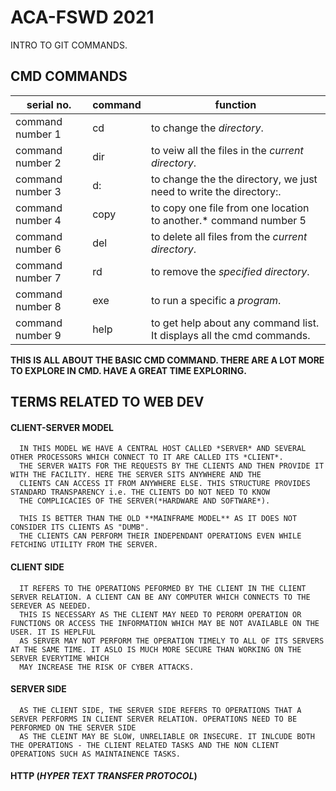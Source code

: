 # ACA-FSWD 2021
INTRO TO GIT COMMANDS.

## CMD COMMANDS
  serial no.      | command | function
  ----------------|---------|-------------
 command number 1| cd | to change the *directory*.
 command number 2| dir| to veiw all the files in the *current directory*.
 command number 3| d: | to change the the directory, we just need to write the directory:.
 command number 4| copy | to copy one file from one location to another.* command number 5| mkdir or md | to create new directory in the *current directory*.
 command number 6| del | to delete all files from the *current directory*.
 command number 7| rd | to remove the *specified directory*.
 command number 8| exe | to run a specific a *program*.
 command number 9| help | to get help about any command list. It displays all the cmd commands.

**THIS IS ALL ABOUT THE BASIC CMD COMMAND. THERE ARE A LOT MORE TO EXPLORE IN CMD. HAVE A GREAT TIME EXPLORING.**

## TERMS RELATED TO WEB DEV

#### CLIENT-SERVER MODEL
      IN THIS MODEL WE HAVE A CENTRAL HOST CALLED *SERVER* AND SEVERAL OTHER PROCESSORS WHICH CONNECT TO IT ARE CALLED ITS *CLIENT*.
      THE SERVER WAITS FOR THE REQUESTS BY THE CLIENTS AND THEN PROVIDE IT WITH THE FACILITY. HERE THE SERVER SITS ANYWHERE AND THE
      CLIENTS CAN ACCESS IT FROM ANYWHERE ELSE. THIS STRUCTURE PROVIDES STANDARD TRANSPARENCY i.e. THE CLIENTS DO NOT NEED TO KNOW
      THE COMPLICACIES OF THE SERVER(*HARDWARE AND SOFTWARE*).

      THIS IS BETTER THAN THE OLD **MAINFRAME MODEL** AS IT DOES NOT CONSIDER ITS CLIENTS AS "DUMB".
      THE CLIENTS CAN PERFORM THEIR INDEPENDANT OPERATIONS EVEN WHILE FETCHING UTILITY FROM THE SERVER.

#### CLIENT SIDE
      IT REFERS TO THE OPERATIONS PEFORMED BY THE CLIENT IN THE CLIENT SERVER RELATION. A CLIENT CAN BE ANY COMPUTER WHICH CONNECTS TO THE SEREVER AS NEEDED.
      THIS IS NECESSARY AS THE CLIENT MAY NEED TO PERORM OPERATION OR FUNCTIONS OR ACCESS THE INFORMATION WHICH MAY BE NOT AVAILABLE ON THE USER. IT IS HEPLFUL
      AS SERVER MAY NOT PERFORM THE OPERATION TIMELY TO ALL OF ITS SERVERS AT THE SAME TIME. IT ASLO IS MUCH MORE SECURE THAN WORKING ON THE SERVER EVERYTIME WHICH
      MAY INCREASE THE RISK OF CYBER ATTACKS.

#### SERVER SIDE
      AS THE CLIENT SIDE, THE SERVER SIDE REFERS TO OPERATIONS THAT A SERVER PERFORMS IN CLIENT SERVER RELATION. OPERATIONS NEED TO BE PERFORMED ON THE SERVER SIDE
      AS THE CLEINT MAY BE SLOW, UNRELIABLE OR INSECURE. IT INLCUDE BOTH THE OPERATIONS - THE CLIENT RELATED TASKS AND THE NON CLIENT OPERATIONS SUCH AS MAINTAINENCE TASKS.

#### HTTP (*HYPER TEXT TRANSFER PROTOCOL*)

     
